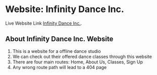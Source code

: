 # Website: Infinity Dance Inc.

Live Website Link [Infinity Dance Inc.](https://sharp-mahavira-48fc46.netlify.app/).

## About Infinity Dance Inc. Website

1. This is a website for a offline dance studio
2. We can check out their offered dance classes through this website
3. There are four main routes: Home, About Us, Classes, Sign Up
4. Any wrong route path will lead to a 404 page